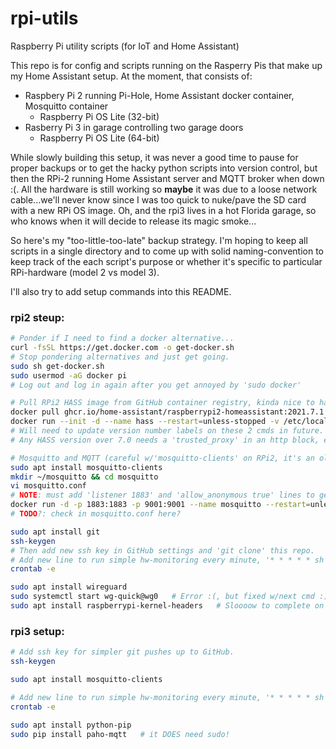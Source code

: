 # rpi-utils
Raspberry Pi utility scripts (for IoT and Home Assistant)

This repo is for config and scripts running on the Rasperry Pis that make up my Home Assistant setup.
At the moment, that consists of:
-  Raspbery Pi 2 running Pi-Hole, Home Assistant docker container, Mosquitto container
    - Raspberry Pi OS Lite (32-bit)
-  Rasberry Pi 3 in garage controlling two garage doors
    - Raspberry Pi OS Lite (64-bit)

While slowly building this setup, it was never a good time to pause for proper backups or to get the hacky python scripts into version control, but then the RPi-2 running Home Assistant server and MQTT broker when down :(. All the hardware is still working so **maybe** it was due to a loose network cable...we'll never know since I was too quick to nuke/pave the SD card with a new RPi OS image.
Oh, and the rpi3 lives in a hot Florida garage, so who knows when it will decide to release its magic smoke...

So here's my "too-little-too-late" backup strategy.
I'm hoping to keep all scripts in a single directory and to come up with solid naming-convention to keep track of the each script's purpose or whether it's specific to particular RPi-hardware (model 2 vs model 3).

I'll also try to add setup commands into this README.

### rpi2 steup:
```bash
# Ponder if I need to find a docker alternative...
curl -fsSL https://get.docker.com -o get-docker.sh
# Stop pondering alternatives and just get going.
sudo sh get-docker.sh
sudo usermod -aG docker pi
# Log out and log in again after you get annoyed by 'sudo docker'

# Pull RPi2 HASS image from GitHub container registry, kinda nice to have a Docker Hub alternative.
docker pull ghcr.io/home-assistant/raspberrypi2-homeassistant:2021.7.1
docker run --init -d --name hass --restart=unless-stopped -v /etc/localtime:/etc/localtime:ro -v /home/pi/hass:/config --net=host homeassistant/raspberrypi2-homeassistant:2021.7.1
# Will need to update version number labels on these 2 cmds in future.
# Any HASS version over 7.0 needs a 'trusted_proxy' in an http block, example here: https://www.home-assistant.io/integrations/http#use_x_forwarded_for

# Mosquitto and MQTT (careful w/'mosquitto-clients' on RPi2, it's an older version that doesn't support '-L' flag):
sudo apt install mosquitto-clients
mkdir ~/mosquitto && cd mosquitto
vi mosquitto.conf
# NOTE: must add 'listener 1883' and 'allow_anonymous true' lines to get mosquitto out of local-only mode and bypass username/pw (or be prepared for frustration).
docker run -d -p 1883:1883 -p 9001:9001 --name mosquitto --restart=unless-stopped -v /home/pi/mosquitto:/mosquitto/config -v /home/pi/mosquitto:/mosquitto/data -v /home/pi/mosquitto:/mosquitto/log eclipse-mosquitto:2
# TODO?: check in mosquitto.conf here?

sudo apt install git
ssh-keygen
# Then add new ssh key in GitHub settings and 'git clone' this repo.
# Add new line to run simple hw-monitoring every minute, '* * * * * sh /home/pi/rpi-utils/rpi2-hw-info-to-mqtt.sh'
crontab -e

sudo apt install wireguard
sudo systemctl start wg-quick@wg0   # Error :(, but fixed w/next cmd :)
sudo apt install raspberrypi-kernel-headers   # Sloooow to complete on rpi2 (more than an hour), but worth it to get wireguard running!
```

### rpi3 setup:
```bash
# Add ssh key for simpler git pushes up to GitHub.
ssh-keygen

sudo apt install mosquitto-clients

# Add new line to run simple hw-monitoring every minute, '* * * * * sh /home/pi/rpi-utils/rpi3-hw-info-to-mqtt.sh'
crontab -e

sudo apt install python-pip
sudo pip install paho-mqtt   # it DOES need sudo!
```
